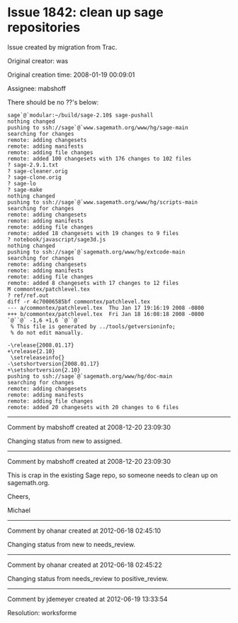 # Issue 1842: clean up sage repositories

Issue created by migration from Trac.

Original creator: was

Original creation time: 2008-01-19 00:09:01

Assignee: mabshoff

There should be no ??'s below:

```
sage`@`modular:~/build/sage-2.10$ sage-pushall 
nothing changed
pushing to ssh://sage`@`www.sagemath.org/www/hg/sage-main
searching for changes
remote: adding changesets
remote: adding manifests
remote: adding file changes
remote: added 100 changesets with 176 changes to 102 files
? sage-2.9.1.txt
? sage-cleaner.orig
? sage-clone.orig
? sage-lo
? sage-make
nothing changed
pushing to ssh://sage`@`www.sagemath.org/www/hg/scripts-main
searching for changes
remote: adding changesets
remote: adding manifests
remote: adding file changes
remote: added 18 changesets with 19 changes to 9 files
? notebook/javascript/sage3d.js
nothing changed
pushing to ssh://sage`@`sagemath.org/www/hg/extcode-main
searching for changes
remote: adding changesets
remote: adding manifests
remote: adding file changes
remote: added 8 changesets with 17 changes to 12 files
M commontex/patchlevel.tex
? ref/ref.out
diff -r 4c70006585bf commontex/patchlevel.tex
--- a/commontex/patchlevel.tex  Thu Jan 17 19:16:19 2008 -0800
+++ b/commontex/patchlevel.tex  Fri Jan 18 16:08:18 2008 -0800
`@``@` -1,6 +1,6 `@``@`
 % This file is generated by ../tools/getversioninfo;
 % do not edit manually.
 
-\release{2008.01.17}
+\release{2.10}
 \setreleaseinfo{}
-\setshortversion{2008.01.17}
+\setshortversion{2.10}
pushing to ssh://sage`@`sagemath.org/www/hg/doc-main
searching for changes
remote: adding changesets
remote: adding manifests
remote: adding file changes
remote: added 20 changesets with 20 changes to 6 files

```



---

Comment by mabshoff created at 2008-12-20 23:09:30

Changing status from new to assigned.


---

Comment by mabshoff created at 2008-12-20 23:09:30

This is crap in the existing Sage repo, so someone needs to clean up on sagemath.org.

Cheers,

Michael


---

Comment by ohanar created at 2012-06-18 02:45:10

Changing status from new to needs_review.


---

Comment by ohanar created at 2012-06-18 02:45:22

Changing status from needs_review to positive_review.


---

Comment by jdemeyer created at 2012-06-19 13:33:54

Resolution: worksforme
